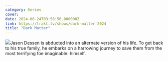 ```yaml
---
category: Series
cover: 
date: 2024-06-24T03:58:56.000000Z
link: https://trakt.tv/shows/dark-matter-2024
title: "Dark Matter"
---
```


![](https://walter.trakt.tv/images/shows/000/170/597/fanarts/thumb/fb7f353d17.jpg)Jason Dessen is abducted into an alternate version of his life. To get back to his true family, he embarks on a harrowing journey to save them from the most terrifying foe imaginable: himself.